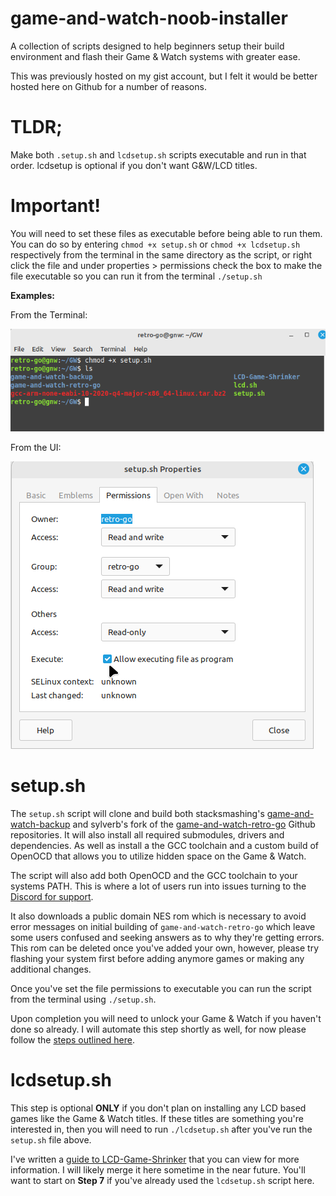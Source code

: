 # game-and-watch-noob-installer
A collection of scripts designed to help beginners setup their build environment and flash their Game &amp; Watch systems with greater ease.

This was previously hosted on my gist account, but I felt it would be better hosted here on Github for a number of reasons.

# TLDR;

Make both `.setup.sh` and `lcdsetup.sh` scripts executable and run in that order. lcdsetup is optional if you don't want G&W/LCD titles.

# Important!
You will need to set these files as executable before being able to run them. You can do so by entering `chmod +x setup.sh` or `chmod +x lcdsetup.sh` respectively from the terminal in the same directory as the script, or right click the file and under properties > permissions check the box to make the file executable so you can run it from the terminal `./setup.sh`

**Examples:**

From the Terminal:

![chmod terminal command example](https://github.com/DNA64/game-and-watch-noob-installer/blob/main/images/chmod.png)

From the UI:

![Executable permissions example](https://github.com/DNA64/game-and-watch-noob-installer/blob/main/images/permisions.png)


# setup.sh

The `setup.sh` script will clone and build both stacksmashing's [game-and-watch-backup](https://github.com/ghidraninja/game-and-watch-backup) and sylverb's fork of the [game-and-watch-retro-go](https://github.com/sylverb/game-and-watch-retro-go) Github repositories. It will also install all required submodules, drivers and dependencies. As well as install a the GCC toolchain and a custom build of OpenOCD that allows you to utilize hidden space on the Game & Watch.

The script will also add both OpenOCD and the GCC toolchain to your systems PATH. This is where a lot of users run into issues turning to the [Discord for support](https://discord.gg/rE2nHVAKvn).

It also downloads a public domain NES rom which is necessary to avoid error messages on initial building of `game-and-watch-retro-go` which leave some users confused and seeking answers as to why they're getting errors. This rom can be deleted once you've added your own, however, please try flashing your system first before adding anymore games or making any additional changes.

Once you've set the file permissions to executable you can run the script from the terminal using `./setup.sh`.

Upon completion you will need to unlock your Game & Watch if you haven't done so already. I will automate this step shortly as well, for now please follow the [steps outlined here](https://github.com/ghidraninja/game-and-watch-backup#usage).

# lcdsetup.sh

This step is optional **ONLY** if you don't plan on installing any LCD based games like the Game & Watch titles. If these titles are something you're interested in, then you will need to run `./lcdsetup.sh` after you've run the `setup.sh` file above.

I've written a [guide to LCD-Game-Shrinker](https://gist.github.com/DNA64/16fed499d6bd4664b78b4c0a9638e4ef) that you can view for more information. I will likely merge it here sometime in the near future. You'll want to start on **Step 7** if you've already used the `lcdsetup.sh` script here.
